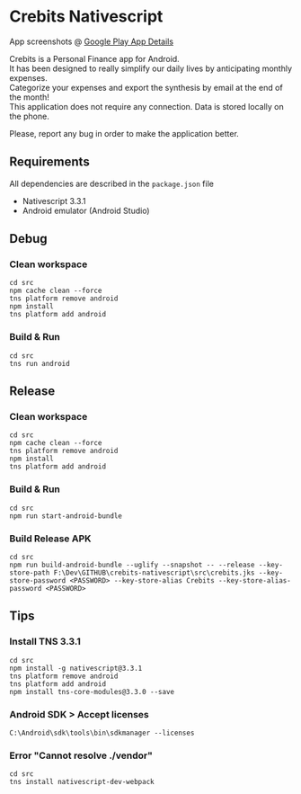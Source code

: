 # Crebits Nativescript

App screenshots @ [Google Play App Details](https://play.google.com/store/apps/details?id=com.ananapps.crebits&hl=en)

Crebits is a Personal Finance app for Android.\
It has been designed to really simplify our daily lives by anticipating monthly expenses.\
Categorize your expenses and export the synthesis by email at the end of the month!\
This application does not require any connection. Data is stored locally on the phone.

Please, report any bug in order to make the application better.

## Requirements

All dependencies are described in the `package.json` file

- Nativescript 3.3.1
- Android emulator (Android Studio)

## Debug

### Clean workspace

```
cd src
npm cache clean --force
tns platform remove android
npm install
tns platform add android
```

### Build & Run

```
cd src
tns run android
```

## Release

### Clean workspace

```
cd src
npm cache clean --force
tns platform remove android
npm install
tns platform add android
```

### Build & Run

```
cd src
npm run start-android-bundle
```

### Build Release APK

```
cd src
npm run build-android-bundle --uglify --snapshot -- --release --key-store-path F:\Dev\GITHUB\crebits-nativescript\src\crebits.jks --key-store-password <PASSWORD> --key-store-alias Crebits --key-store-alias-password <PASSWORD>
```

## Tips

### Install TNS 3.3.1

```
cd src
npm install -g nativescript@3.3.1
tns platform remove android
tns platform add android
npm install tns-core-modules@3.3.0 --save
```

### Android SDK > Accept licenses

```
C:\Android\sdk\tools\bin\sdkmanager --licenses
```

### Error "Cannot resolve ./vendor"

```
cd src
tns install nativescript-dev-webpack
```
